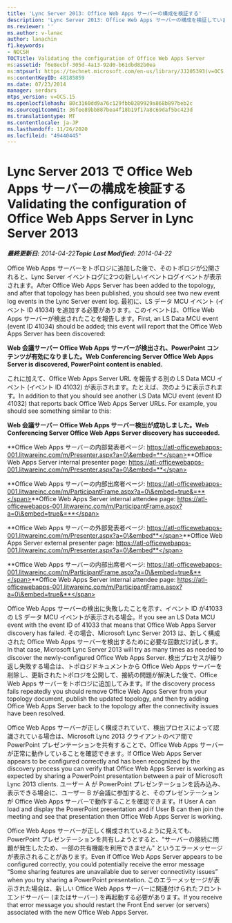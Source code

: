 ```yaml
---
title: 'Lync Server 2013: Office Web Apps サーバーの構成を検証する'
description: 'Lync Server 2013: Office Web Apps サーバーの構成を検証しています。'
ms.reviewer: ''
ms.author: v-lanac
author: lanachin
f1.keywords:
- NOCSH
TOCTitle: Validating the configuration of Office Web Apps Server
ms:assetid: f6e8ecbf-305d-4a13-92d0-b61dbd82b0ea
ms:mtpsurl: https://technet.microsoft.com/en-us/library/JJ205393(v=OCS.15)
ms:contentKeyID: 48185859
ms.date: 07/23/2014
manager: serdars
mtps_version: v=OCS.15
ms.openlocfilehash: 80c3160dd9a76c129fbb0289929a868b897beb2c
ms.sourcegitcommit: 36fee89bb887bea4f18b19f17a8c69daf5bc423d
ms.translationtype: MT
ms.contentlocale: ja-JP
ms.lasthandoff: 11/26/2020
ms.locfileid: "49440445"
---
```

# <a name="validating-the-configuration-of-office-web-apps-server-in-lync-server-2013"></a><span data-ttu-id="b757c-103">Lync Server 2013 で Office Web Apps サーバーの構成を検証する</span><span class="sxs-lookup"><span data-stu-id="b757c-103">Validating the configuration of Office Web Apps Server in Lync Server 2013</span></span>

<div data-xmlns="http://www.w3.org/1999/xhtml">

<div class="topic" data-xmlns="http://www.w3.org/1999/xhtml" data-msxsl="urn:schemas-microsoft-com:xslt" data-cs="https://msdn.microsoft.com/">

<div data-asp="https://msdn2.microsoft.com/asp">



</div>

<div id="mainSection">

<div id="mainBody"><span data-ttu-id="b757c-104">

<span> </span></span><span class="sxs-lookup"><span data-stu-id="b757c-104">

<span> </span></span></span>

<span data-ttu-id="b757c-105">_**最終更新日:** 2014-04-22_</span><span class="sxs-lookup"><span data-stu-id="b757c-105">_**Topic Last Modified:** 2014-04-22_</span></span>

<span data-ttu-id="b757c-106">Office Web Apps サーバーをトポロジに追加した後で、そのトポロジが公開されると、Lync Server イベントログに2つの新しいイベントログイベントが表示されます。</span><span class="sxs-lookup"><span data-stu-id="b757c-106">After Office Web Apps Server has been added to the topology, and after that topology has been published, you should see two new event log events in the Lync Server event log.</span></span> <span data-ttu-id="b757c-107">最初に、LS データ MCU イベント (イベント ID 41034) を追加する必要があります。このイベントは、Office Web Apps サーバーが検出されたことを報告します。</span><span class="sxs-lookup"><span data-stu-id="b757c-107">First, an LS Data MCU event (event ID 41034) should be added; this event will report that the Office Web Apps Server has been discovered:</span></span>

<span data-ttu-id="b757c-108">**Web 会議サーバー Office Web Apps サーバーが検出され、PowerPoint コンテンツが有効になりました。**</span><span class="sxs-lookup"><span data-stu-id="b757c-108">**Web Conferencing Server Office Web Apps Server is discovered, PowerPoint content is enabled.**</span></span>

<span data-ttu-id="b757c-p102">これに加えて、Office Web Apps Server URL を報告する別の LS Data MCU イベント (イベント ID 41032) が表示されます。たとえば、次のように表示されます。</span><span class="sxs-lookup"><span data-stu-id="b757c-p102">In addition to that you should see another LS Data MCU event (event ID 41032) that reports back Office Web Apps Server URLs. For example, you should see something similar to this:</span></span>

<span data-ttu-id="b757c-111">**Web 会議サーバー Office Web Apps サーバー検出が成功しました。**</span><span class="sxs-lookup"><span data-stu-id="b757c-111">**Web Conferencing Server Office Web Apps Server discovery has succeeded.**</span></span>

<span data-ttu-id="b757c-112">**Office Web Apps サーバーの内部発表者ページ: https://atl-officewebapps-001.litwareinc.com/m/Presenter.aspx?a=0\&embed=**</span><span class="sxs-lookup"><span data-stu-id="b757c-112">**Office Web Apps Server internal presenter page: https://atl-officewebapps-001.litwareinc.com/m/Presenter.aspx?a=0\&embed=**</span></span>

<span data-ttu-id="b757c-113">**Office Web Apps サーバーの内部出席者ページ: https://atl-officewebapps-001.litwareinc.com/m/ParticipantFrame.aspx?a=0\&embed=true&=**</span><span class="sxs-lookup"><span data-stu-id="b757c-113">**Office Web Apps Server internal attendee page: https://atl-officewebapps-001.litwareinc.com/m/ParticipantFrame.aspx?a=0\&embed=true&=**</span></span>

<span data-ttu-id="b757c-114">**Office Web Apps サーバーの外部発表者ページ: https://atl-officewebapps-001.litwareinc.com/m/Presenter.aspx?a=0\&embed**</span><span class="sxs-lookup"><span data-stu-id="b757c-114">**Office Web Apps Server external presenter page: https://atl-officewebapps-001.litwareinc.com/m/Presenter.aspx?a=0\&embed**</span></span>

<span data-ttu-id="b757c-115">**Office Web Apps サーバーの内部出席者ページ: https://atl-officewebapps-001.litwareinc.com/m/ParticipantFrame.aspx?a=0\&embed=true&**</span><span class="sxs-lookup"><span data-stu-id="b757c-115">**Office Web Apps Server internal attendee page: https://atl-officewebapps-001.litwareinc.com/m/ParticipantFrame.aspx?a=0\&embed=true&**</span></span>

<span data-ttu-id="b757c-116">Office Web Apps サーバーの検出に失敗したことを示す、イベント ID が41033の LS データ MCU イベントが表示される場合。</span><span class="sxs-lookup"><span data-stu-id="b757c-116">If you see an LS Data MCU event with the event ID of 41033 that means that Office Web Apps Server discovery has failed.</span></span> <span data-ttu-id="b757c-117">その場合、Microsoft Lync Server 2013 は、新しく構成された Office Web Apps サーバーを検出するために必要な回数だけ試します。</span><span class="sxs-lookup"><span data-stu-id="b757c-117">In that case, Microsoft Lync Server 2013 will try as many times as needed to discover the newly-configured Office Web Apps Server.</span></span> <span data-ttu-id="b757c-118">検出プロセスが繰り返し失敗する場合は、トポロジドキュメントから Office Web Apps サーバーを削除し、更新されたトポロジを公開して、接続の問題が解決した後で、Office Web Apps サーバーをトポロジに追加してみます。</span><span class="sxs-lookup"><span data-stu-id="b757c-118">If the discovery process fails repeatedly you should remove Office Web Apps Server from your topology document, publish the updated topology, and then try adding Office Web Apps Server back to the topology after the connectivity issues have been resolved.</span></span>

<span data-ttu-id="b757c-119">Office Web Apps サーバーが正しく構成されていて、検出プロセスによって認識されている場合は、Microsoft Lync 2013 クライアントのペア間で PowerPoint プレゼンテーションを共有することで、Office Web Apps サーバーが正常に動作していることを確認できます。</span><span class="sxs-lookup"><span data-stu-id="b757c-119">If Office Web Apps Server appears to be configured correctly and has been recognized by the discovery process you can verify that Office Web Apps Server is working as expected by sharing a PowerPoint presentation between a pair of Microsoft Lync 2013 clients.</span></span> <span data-ttu-id="b757c-120">ユーザー A が PowerPoint プレゼンテーションを読み込み、表示できる場合に、ユーザー B が会議に参加すると、そのプレゼンテーションが Office Web Apps サーバーで動作することを確認できます。</span><span class="sxs-lookup"><span data-stu-id="b757c-120">If User A can load and display the PowerPoint presentation and if User B can then join the meeting and see that presentation then Office Web Apps Server is working.</span></span>

<span data-ttu-id="b757c-121">Office Web Apps サーバーが正しく構成されているように見えても、PowerPoint プレゼンテーションを共有しようとすると、"サーバーの接続に問題が発生したため、一部の共有機能を利用できません" というエラーメッセージが表示されることがあります。</span><span class="sxs-lookup"><span data-stu-id="b757c-121">Even if Office Web Apps Server appears to be configured correctly, you could potentially receive the error message “Some sharing features are unavailable due to server connectivity issues” when you try sharing a PowerPoint presentation.</span></span> <span data-ttu-id="b757c-122">このエラーメッセージが表示された場合は、新しい Office Web Apps サーバーに関連付けられたフロントエンドサーバー (またはサーバー) を再起動する必要があります。</span><span class="sxs-lookup"><span data-stu-id="b757c-122">If you receive that error message you should restart the Front End server (or servers) associated with the new Office Web Apps Server.</span></span>

<span data-ttu-id="b757c-123"></div>

<span> </span>

</div>

</div>

</span><span class="sxs-lookup"><span data-stu-id="b757c-123"></div>

<span> </span>

</div>

</div>

</span></span></div>

